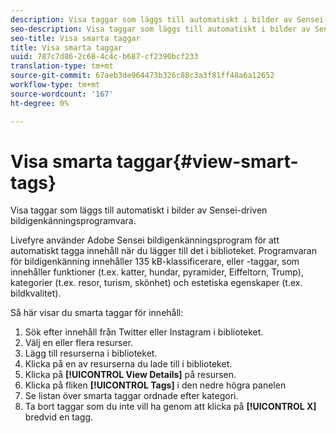 ```yaml
---
description: Visa taggar som läggs till automatiskt i bilder av Sensei-driven bildigenkänningsprogramvara.
seo-description: Visa taggar som läggs till automatiskt i bilder av Sensei-driven bildigenkänningsprogramvara.
seo-title: Visa smarta taggar
title: Visa smarta taggar
uuid: 787c7d86-2c68-4c4c-b687-cf2390bcf233
translation-type: tm+mt
source-git-commit: 67aeb3de964473b326c88c3a3f81ff48a6a12652
workflow-type: tm+mt
source-wordcount: '167'
ht-degree: 0%

---
```



# Visa smarta taggar{#view-smart-tags}

Visa taggar som läggs till automatiskt i bilder av Sensei-driven bildigenkänningsprogramvara.

Livefyre använder Adobe Sensei bildigenkänningsprogram för att automatiskt tagga innehåll när du lägger till det i biblioteket. Programvaran för bildigenkänning innehåller 135 kB-klassificerare, eller -taggar, som innehåller funktioner (t.ex. katter, hundar, pyramider, Eiffeltorn, Trump), kategorier (t.ex. resor, turism, skönhet) och estetiska egenskaper (t.ex. bildkvalitet).

Så här visar du smarta taggar för innehåll:

1. Sök efter innehåll från Twitter eller Instagram i biblioteket.
1. Välj en eller flera resurser.
1. Lägg till resurserna i biblioteket.
1. Klicka på en av resurserna du lade till i biblioteket.
1. Klicka på **[!UICONTROL View Details]** på resursen.
1. Klicka på fliken **[!UICONTROL Tags]** i den nedre högra panelen
1. Se listan över smarta taggar ordnade efter kategori.
1. Ta bort taggar som du inte vill ha genom att klicka på **[!UICONTROL X]** bredvid en tagg.

